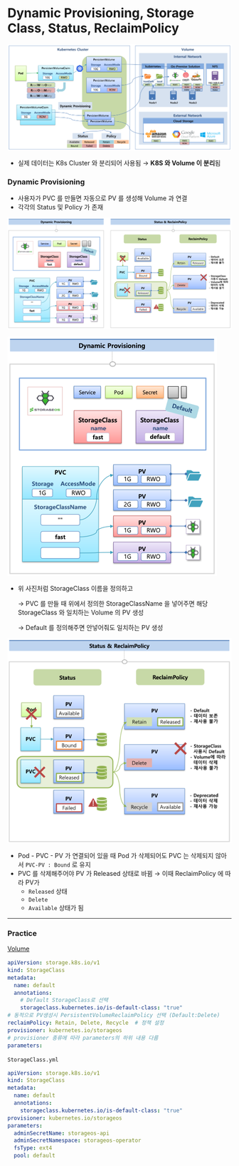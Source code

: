 # Dynamic Provisioning, Storage Class, Status, ReclaimPolicy

![Untitled](Dynamic%20Pr%20dfe0c/Untitled.png)

- 실제 데이터는 K8s Cluster 와 분리되어 사용됨
→ **K8S 와 Volume 이 분리**됨

### Dynamic Provisioning

- 사용자가 PVC 를 만들면 자동으로 PV 를 생성해 Volume 과 연결
- 각각의 Status 및 Policy 가 존재

![Untitled](Dynamic%20Pr%20dfe0c/Untitled%201.png)

![Untitled](Dynamic%20Pr%20dfe0c/Untitled%202.png)

- 위 사진처럼 StorageClass 이름을 정의하고
    
    → PVC 를 만들 때 위에서 정의한 StorageClassName 을 넣어주면 해당 StorageClass 와 일치하는 Volume 의 PV 생성
    
    → Default 를 정의해주면 안넣어줘도 일치하는 PV 생성
    

![Untitled](Dynamic%20Pr%20dfe0c/Untitled%203.png)

- Pod - PVC - PV 가 연결되어 있을 때
Pod 가 삭제되어도 PVC 는 삭제되지 않아서 `PVC-PV : Bound` 로 유지
- PVC 를 삭제해주어야 PV 가 Released 상태로 바뀜
→ 이때 ReclaimPolicy 에 따라 PV가
    - `Released` 상태
    - `Delete`
    - `Available` 상태가 됨

---

### Practice

[Volume](https://kubetm.github.io/k8s/07-intermediate-basic-resource/volume/)

```yaml
apiVersion: storage.k8s.io/v1
kind: StorageClass
metadata:
  name: default
  annotations:
    # Default StorageClass로 선택 
    storageclass.kubernetes.io/is-default-class: "true" 
# 동적으로 PV생성시 PersistentVolumeReclaimPolicy 선택 (Default:Delete)
reclaimPolicy: Retain, Delete, Recycle  # 정책 설정
provisioner: kubernetes.io/storageos
# provisioner 종류에 따라 parameters의 하위 내용 다름 
parameters:
```

`StorageClass.yml`

```yaml
apiVersion: storage.k8s.io/v1
kind: StorageClass
metadata:
  name: default
  annotations: 
    storageclass.kubernetes.io/is-default-class: "true"
provisioner: kubernetes.io/storageos
parameters:
  adminSecretName: storageos-api
  adminSecretNamespace: storageos-operator
  fsType: ext4
  pool: default
```